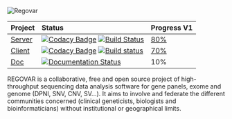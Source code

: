 ![Regovar](https://raw.githubusercontent.com/REGOVAR/Regovar/master/logo/logotitle.color.png)

| Project        | Status          | Progress V1 |
| ------------- |:-------------|:--------------|
| [Server](https://github.com/REGOVAR/Regovar)       | [![Codacy Badge](https://api.codacy.com/project/badge/Grade/9a1ab34f68894e61a7fb84d1c7f101a8)](https://www.codacy.com/app/Ikit/Regovar?utm_source=github.com&amp;utm_medium=referral&amp;utm_content=REGOVAR/Regovar&amp;utm_campaign=Badge_Grade) [![Build Status](https://travis-ci.org/REGOVAR/Regovar.svg?branch=master)](https://travis-ci.org/REGOVAR/Regovar) | [80%](https://github.com/REGOVAR/Regovar/milestone/1) |
| [Client](https://github.com/REGOVAR/QRegovar)        | [![Codacy Badge](https://api.codacy.com/project/badge/Grade/ec9575b135cb4479ac10866799b00e63)](https://www.codacy.com/app/Ikit/QRegovar?utm_source=github.com&amp;utm_medium=referral&amp;utm_content=REGOVAR/QRegovar&amp;utm_campaign=Badge_Grade)  [![Build status](https://ci.appveyor.com/api/projects/status/275xv8xawf4hn199?svg=true)](https://ci.appveyor.com/project/ikit/qregovar) | [70%](https://github.com/REGOVAR/QRegovar/milestone/1) |
| [Doc](http://regovar.readthedocs.io/fr/latest/)           | [![Documentation Status](https://readthedocs.org/projects/regovar/badge/?version=latest)](https://readthedocs.org/projects/regovar/) | 10% |

REGOVAR is a collaborative, free and open source project of high-throughput sequencing data analysis software for gene panels, exome and genome (DPNI, SNV, CNV, SV...). It aims to involve and federate the different communities concerned (clinical geneticists, biologists and bioinformaticians) without institutional or geographical limits.
